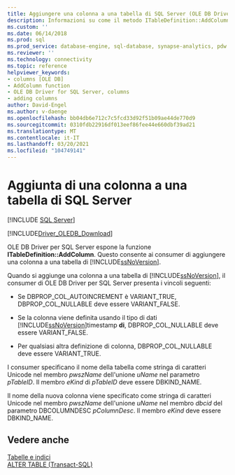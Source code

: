 ```yaml
---
title: Aggiungere una colonna a una tabella di SQL Server (OLE DB Driver) | Microsoft Docs
description: Informazioni su come il metodo ITableDefinition::AddColumn consente ai consumer di aggiungere una colonna a una tabella di SQL Server in OLE DB Driver per SQL Server.
ms.custom: ''
ms.date: 06/14/2018
ms.prod: sql
ms.prod_service: database-engine, sql-database, synapse-analytics, pdw
ms.reviewer: ''
ms.technology: connectivity
ms.topic: reference
helpviewer_keywords:
- columns [OLE DB]
- AddColumn function
- OLE DB Driver for SQL Server, columns
- adding columns
author: David-Engel
ms.author: v-daenge
ms.openlocfilehash: bb04db6e712c7c5fcd33d92f51b09ae44de770d9
ms.sourcegitcommit: 0310fdb22916df013eef86fee44e660dbf39ad21
ms.translationtype: MT
ms.contentlocale: it-IT
ms.lasthandoff: 03/20/2021
ms.locfileid: "104749141"
---
```

# <a name="adding-a-column-to-a-sql-server-table"></a>Aggiunta di una colonna a una tabella di SQL Server
[!INCLUDE [SQL Server](../../../includes/applies-to-version/sql-asdb-asdbmi-asa-pdw.md)]

[!INCLUDE[Driver_OLEDB_Download](../../../includes/driver_oledb_download.md)]

  OLE DB Driver per SQL Server espone la funzione **ITableDefinition::AddColumn**. Questo consente ai consumer di aggiungere una colonna a una tabella di [!INCLUDE[ssNoVersion](../../../includes/ssnoversion-md.md)].  
  
 Quando si aggiunge una colonna a una tabella di [!INCLUDE[ssNoVersion](../../../includes/ssnoversion-md.md)], il consumer di OLE DB Driver per SQL Server presenta i vincoli seguenti:  
  
-   Se DBPROP_COL_AUTOINCREMENT è VARIANT_TRUE, DBPROP_COL_NULLABLE deve essere VARIANT_FALSE.  
  
-   Se la colonna viene definita usando il tipo di dati [!INCLUDE[ssNoVersion](../../../includes/ssnoversion-md.md)]timestamp **di**, DBPROP_COL_NULLABLE deve essere VARIANT_FALSE.  
  
-   Per qualsiasi altra definizione di colonna, DBPROP_COL_NULLABLE deve essere VARIANT_TRUE.  
  
 I consumer specificano il nome della tabella come stringa di caratteri Unicode nel membro *pwszName* dell'unione *uName* nel parametro *pTableID*. Il membro *eKind* di *pTableID* deve essere DBKIND_NAME.  
  
 Il nome della nuova colonna viene specificato come stringa di caratteri Unicode nel membro *pwszName* dell'unione *uName* nel membro *dbcid* del parametro DBCOLUMNDESC *pColumnDesc*. Il membro *eKind* deve essere DBKIND_NAME.  
  
## <a name="see-also"></a>Vedere anche  
 [Tabelle e indici](../../oledb/ole-db-tables-indexes/tables-and-indexes.md)   
 [ALTER TABLE &#40;Transact-SQL&#41;](../../../t-sql/statements/alter-table-transact-sql.md)  
  
  
